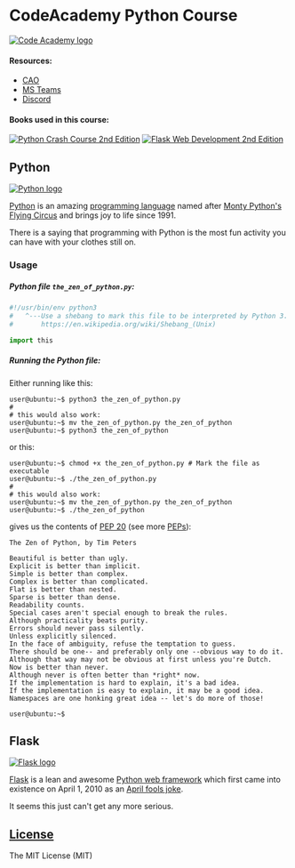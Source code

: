 # CodeAcademy Python Course

[![Code Academy logo](https://i.imgur.com/VoG6hnm.pngg)](https://codeacademy.lt/en/)

#### Resources:

* [CAO](https://codeacademy.lt/)
* [MS Teams](https://www.microsoft.com/microsoft-teams/log-in)
* [Discord](Discord/)

#### Books used in this course:

[![Python Crash Course 2nd Edition](https://i.imgur.com/goyOc8E.png)](https://nostarch.com/pythoncrashcourse2e) 
[![Flask Web Development 2nd Edition](https://i.imgur.com/awulnId.png)](https://learning.oreilly.com/library/view/~/9781491991725/)

## Python

[![Python logo](https://i.imgur.com/ZvwPFqE.png)](https://www.tiobe.com/tiobe-index/python/)

[Python](https://www.tiobe.com/tiobe-index/python/) is an amazing 
[programming language](https://www.tiobe.com/tiobe-index/) named after 
[Monty Python's Flying Circus](https://www.python.org/doc/essays/foreword/) 
and brings joy to life since 1991.

There is a saying that programming with Python is the most fun activity you can have with your
clothes still on.

### Usage

##### Python file `the_zen_of_python.py`:

```python
#!/usr/bin/env python3
#   ^---Use a shebang to mark this file to be interpreted by Python 3.
#       https://en.wikipedia.org/wiki/Shebang_(Unix)

import this
```

##### Running the Python file:
Either running like this:
```shell
user@ubuntu:~$ python3 the_zen_of_python.py
#
# this would also work:
user@ubuntu:~$ mv the_zen_of_python.py the_zen_of_python
user@ubuntu:~$ python3 the_zen_of_python
```
or this:
```shell
user@ubuntu:~$ chmod +x the_zen_of_python.py # Mark the file as executable
user@ubuntu:~$ ./the_zen_of_python.py
#
# this would also work:
user@ubuntu:~$ mv the_zen_of_python.py the_zen_of_python
user@ubuntu:~$ ./the_zen_of_python
```
gives us the contents of [PEP 20](https://peps.python.org/pep-0020/) 
(see more [PEPs](https://peps.python.org/)):
```
The Zen of Python, by Tim Peters

Beautiful is better than ugly.
Explicit is better than implicit.
Simple is better than complex.
Complex is better than complicated.
Flat is better than nested.
Sparse is better than dense.
Readability counts.
Special cases aren't special enough to break the rules.
Although practicality beats purity.
Errors should never pass silently.
Unless explicitly silenced.
In the face of ambiguity, refuse the temptation to guess.
There should be one-- and preferably only one --obvious way to do it.
Although that way may not be obvious at first unless you're Dutch.
Now is better than never.
Although never is often better than *right* now.
If the implementation is hard to explain, it's a bad idea.
If the implementation is easy to explain, it may be a good idea.
Namespaces are one honking great idea -- let's do more of those!

user@ubuntu:~$ 
```

## Flask

[![Flask logo](https://i.imgur.com/iBzikd0.png)](https://flask.palletsprojects.com/)

[Flask](https://flask.palletsprojects.com/) is a lean and awesome 
[Python web framework](https://wiki.python.org/moin/WebFrameworks) which first came into existence
on April 1, 2010 as an [April fools joke](http://mitsuhiko.pocoo.org/flask-pycon-2011.pdf).

It seems this just can't get any more serious.

## [License](LICENSE)

The MIT License (MIT)
